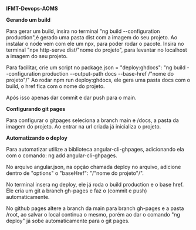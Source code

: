 **IFMT-Devops-AOMS**

**Gerando um build**

Para gerar um build, insira no terminal "ng build --configuration production",é gerado uma pasta dist com a imagem do seu projeto. Ao instalar o node vem com ele um npx, para poder rodar o pacote.
Insira no terminal "npx http-serve dist/"nome do projeto", para levantar no localhost a imagem do seu projeto.

Para facilitar, crie um script no package.json = "deploy:ghdocs": "ng build --configuration production --output-path docs --base-href /"nome do projeto"/"
Ao rodar npm run deploy:ghdocs, ele gera uma pasta docs com o build, o href fica com o nome do projeto.

Após isso apenas dar commit e dar push para o main.
 

**Configurando git pages**

Para configurar o gitpages seleciona a branch main e /docs, a pasta da imagem do projeto. Ao entrar na url criada já inicializa o projeto.


**Automatizando o deploy**

Para automatizar utilize a biblioteca angular-cli-ghpages, adicionando ela com o comando: ng add angular-cli-ghpages.

No arquivo angular.json, na opção chamada deploy no arquivo, adicione dentro de "options" o "baseHref": "/"nome do projeto"/".

No terminal insera ng deploy, ele já roda o build production e o base href. Ele cria um git a branch gh-pages e faz o (commit e push) automaticamente.

No github pages altere a branch da main para branch gh-pages e a pasta /root, ao salvar o local continua o mesmo, porém ao dar o comando "ng deploy" já sobe automaticamente para o git pages.